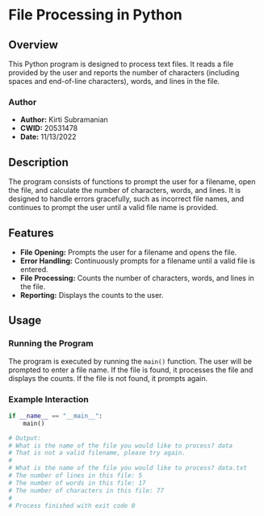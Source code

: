 # File Processing in Python

## Overview
This Python program is designed to process text files. It reads a file provided by the user and reports the number of characters (including spaces and end-of-line characters), words, and lines in the file.

### Author
- **Author:** Kirti Subramanian
- **CWID:** 20531478
- **Date:** 11/13/2022

## Description
The program consists of functions to prompt the user for a filename, open the file, and calculate the number of characters, words, and lines. It is designed to handle errors gracefully, such as incorrect file names, and continues to prompt the user until a valid file name is provided.

## Features
- **File Opening:** Prompts the user for a filename and opens the file.
- **Error Handling:** Continuously prompts for a filename until a valid file is entered.
- **File Processing:** Counts the number of characters, words, and lines in the file.
- **Reporting:** Displays the counts to the user.

## Usage
### Running the Program
The program is executed by running the `main()` function. The user will be prompted to enter a file name. If the file is found, it processes the file and displays the counts. If the file is not found, it prompts again.

### Example Interaction
```python
if __name__ == "__main__":
    main()

# Output:
# What is the name of the file you would like to process? data
# That is not a valid filename, please try again.
#
# What is the name of the file you would like to process? data.txt
# The number of lines in this file: 5
# The number of words in this file: 17
# The number of characters in this file: 77
#
# Process finished with exit code 0
